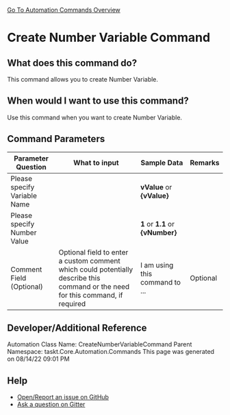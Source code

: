 <!--TITLE: Create Number Variable Command -->
<!-- SUBTITLE: a command in the Numerical Commands group. -->
[Go To Automation Commands Overview](/automation-commands.md)


# Create Number Variable Command


## What does this command do?
This command allows you to create Number Variable.


## When would I want to use this command?
Use this command when you want to create Number Variable.


## Command Parameters
| Parameter Question   	| What to input  	|  Sample Data 	| Remarks  	|
| ---                    | ---               | ---           | ---       |
|Please specify Variable Name||**vValue** or **{vValue}**||
|Please specify Number Value||**1** or **1.1** or **{vNumber}**||
|Comment Field (Optional)|Optional field to enter a custom comment which could potentially describe this command or the need for this command, if required|I am using this command to ...|Optional|








## Developer/Additional Reference
Automation Class Name: CreateNumberVariableCommand
Parent Namespace: taskt.Core.Automation.Commands
This page was generated on 08/14/22 09:01 PM


## Help
- [Open/Report an issue on GitHub](https://github.com/rcktrncn/taskt/issues/new)
- [Ask a question on Gitter](https://gitter.im/taskt-rpa/Lobby)
